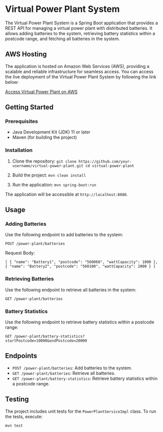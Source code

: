 
# Virtual Power Plant System

The Virtual Power Plant System is a Spring Boot application that provides a REST API for managing a virtual power plant with distributed batteries. It allows adding batteries to the system, retrieving battery statistics within a postcode range, and fetching all batteries in the system.

## AWS Hosting

The application is hosted on Amazon Web Services (AWS), providing a scalable and reliable infrastructure for seamless access. You can access the live deployment of the Virtual Power Plant System by following the link below:

[Access Virtual Power Plant on AWS](https://shaiksafi/)

## Getting Started

### Prerequisites

-   Java Development Kit (JDK) 11 or later
-   Maven (for building the project)

### Installation

1.  Clone the repository:
`git clone https://github.com/your-username/virtual-power-plant.git
cd virtual-power-plant` 

2.  Build the project:
`mvn clean install` 

3.  Run the application:
`mvn spring-boot:run` 

The application will be accessible at `http://localhost:8080`.

## Usage

### Adding Batteries

Use the following endpoint to add batteries to the system:

`POST /power-plant/batteries` 

Request Body:

`[
  {
    "name": "Battery1",
    "postcode": "560060",
    "wattCapacity": 1000
  },
  {
    "name": "Battery2",
    "postcode": "560100",
    "wattCapacity": 2000
  }
]` 

### Retrieving Batteries

Use the following endpoint to retrieve all batteries in the system:

`GET /power-plant/batteries` 

### Battery Statistics

Use the following endpoint to retrieve battery statistics within a postcode range:

`GET /power-plant/battery-statistics?startPostcode=10000&endPostcode=20000` 

## Endpoints

-   `POST /power-plant/batteries`: Add batteries to the system.
-   `GET /power-plant/batteries`: Retrieve all batteries.
-   `GET /power-plant/battery-statistics`: Retrieve battery statistics within a postcode range.

## Testing

The project includes unit tests for the `PowerPlantServiceImpl` class. To run the tests, execute:

`mvn test` 